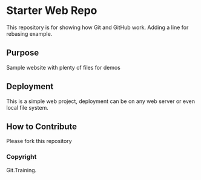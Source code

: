 # Starter Web Repo

This repository is for showing how Git and GitHub work. Adding a line for rebasing example.

## Purpose

Sample website with plenty of files for demos

## Deployment

This is a simple web project, deployment can be on any web server or even local file system.

## How to Contribute

Please fork this repository

### Copyright

Git.Training.